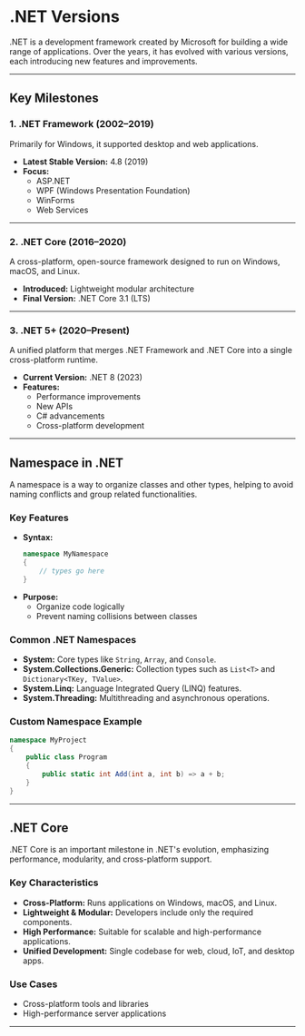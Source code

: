 # .NET Versions

.NET is a development framework created by Microsoft for building a wide range of applications. Over the years, it has evolved with various versions, each introducing new features and improvements.

---

## Key Milestones

### **1. .NET Framework (2002–2019)**  
Primarily for Windows, it supported desktop and web applications.  

- **Latest Stable Version:** 4.8 (2019)  
- **Focus:**  
  - ASP.NET  
  - WPF (Windows Presentation Foundation)  
  - WinForms  
  - Web Services  

---

### **2. .NET Core (2016–2020)**  
A cross-platform, open-source framework designed to run on Windows, macOS, and Linux.  

- **Introduced:** Lightweight modular architecture  
- **Final Version:** .NET Core 3.1 (LTS)  

---

### **3. .NET 5+ (2020–Present)**  
A unified platform that merges .NET Framework and .NET Core into a single cross-platform runtime.  

- **Current Version:** .NET 8 (2023)  
- **Features:**  
  - Performance improvements  
  - New APIs  
  - C# advancements  
  - Cross-platform development  

---

## Namespace in .NET

A namespace is a way to organize classes and other types, helping to avoid naming conflicts and group related functionalities.

### **Key Features**
- **Syntax:**
  ```csharp
  namespace MyNamespace
  {
      // types go here
  }
  ```
- **Purpose:**  
  - Organize code logically  
  - Prevent naming collisions between classes  

### **Common .NET Namespaces**
- **System:** Core types like `String`, `Array`, and `Console`.  
- **System.Collections.Generic:** Collection types such as `List<T>` and `Dictionary<TKey, TValue>`.  
- **System.Linq:** Language Integrated Query (LINQ) features.  
- **System.Threading:** Multithreading and asynchronous operations.  

### **Custom Namespace Example**
```csharp
namespace MyProject
{
    public class Program
    {
        public static int Add(int a, int b) => a + b;
    }
}
```

---

## .NET Core

.NET Core is an important milestone in .NET's evolution, emphasizing performance, modularity, and cross-platform support.

### **Key Characteristics**
- **Cross-Platform:** Runs applications on Windows, macOS, and Linux.  
- **Lightweight & Modular:** Developers include only the required components.  
- **High Performance:** Suitable for scalable and high-performance applications.  
- **Unified Development:** Single codebase for web, cloud, IoT, and desktop apps.  

### **Use Cases**
- Cross-platform tools and libraries  
- High-performance server applications  

---
